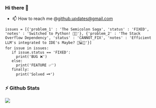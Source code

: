 ### Hi there 👋

- 📫 How to reach me @github.updates@gmail.com

<!--
**reddysainathn/reddysainathn** is a ✨ _special_ ✨ repository because its `README.md` (this file) appears on your GitHub profile.

Here are some ideas to get you started:

- 🔭 I’m currently working on ...
- 🌱 I’m currently learning ...
- 👯 I’m looking to collaborate on ...
- 🤔 I’m looking for help with ...
- 💬 Ask me about ...
- 📫 How to reach me: ...
- 😄 Pronouns: ...
- ⚡ Fun fact: ...
-->

```
issues = [{'problem_1' : 'The Semicolon Saga', 'status' : 'FIXED', 'notes' : 'Switched to Python! 🐍🚀'}, {'problem_2' : 'The Stack Overflow Dependency', 'status' : 'CANNOT_FIX', 'notes' : 'Efficient LLM's integrated to IDE's Maybe? 🧠💻🤔'}]
for issue in issues:
   if issue.status == 'FIXED':
     print('BUG ❌')
   else:
     print('FEATURE ✅')
   finally:
     print('Solved 🗝️')
```

### :zap: Github Stats
<p>
    <a href="https://gitstats.me/reddysainathn" target="_blank"> 
        <img src="https://github-readme-stats.vercel.app/api?username=reddysainathn&&show_icons=true&hi&theme=dark&count_private=true&include_all_commits=true">
    </a>
</p>
